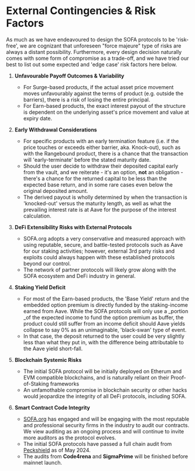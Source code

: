 # External Contingencies & Risk Factors

As much as we have endeavoured to design the SOFA protocols to be 'risk-free', we are cognizant that unforeseen "force majeure" type of risks are always a distant possibility.  Furthermore, every design decision naturally comes with some form of compromise as a trade-off, and we have tried our best to list out some expected and 'edge case' risk factors here below.

1. **Unfavourable Payoff Outcomes & Variability**
    - For Surge-based products, if the actual asset price movement moves unfavourably against the terms of product (e.g. outside the barriers), there is a risk of losing the entire principal.
    - For Earn-based products, the exact interest payout of the structure is dependent on the underlying asset's price movement and value at expiry date.

2. **Early Withdrawal Considerations**
    - For specific products with an early termination feature (i.e. if the price touches or exceeds either barrier, aka. Knock-out), such as with the Rangebound product, there is a chance that the transaction will 'early-terminate' before the stated maturity date.
    - Should the user decide to withdraw their deposited capital early from the vault, and we reiterate - it's an option, **not** an obligation - there's a chance for the returned capital to be less than the expected base return, and in some rare cases even below the original deposited amount.
    - The derived payout is wholly determined by when the transaction is 'knocked-out' versus the maturity length, as well as what the prevailing interest rate is at Aave for the purpose of the interest calculation.

3. **DeFi Extensibility Risks with External Protocols**
    - SOFA.org adopts a very conservative and measured approach with using reputable, secure, and battle-tested protocols such as Aave for our staking activities; however, external 3rd party risks and exploits could always happen with these established protocols beyond our control.
    - The network of partner protocols will likely grow along with the SOFA ecosystem and DeFi industry in general.

4. **Staking Yield Deficit**
    - For most of the Earn-based products, the 'Base Yield' return and the embedded option premium is directly funded by the staking-income earned from Aave.  While the SOFA protocols will only use a _portion _of the expected income to fund the option premium as buffer, the product could still suffer from an income deficit should Aave yields collapse to say 0% as an unimaginable, 'black-swan' type of event.
    - In that case, the deposit returned to the user could be very slightly less than what they put in, with the difference being attributable to the Aave yield short-fall.

5. **Blockchain Systemic Risks**
    - The initial SOFA protocol will be initially deployed on Etherum and EVM compatible blockchains, and is naturally reliant on their Proof-of-Staking frameworks
    - An unfamothable compromise in blockchain security or other hacks would jeopardize the integrity of all DeFi protocols, including SOFA.

6. **Smart Contract Code Integrity**
    - [SOFA.org](http://SOFA.org) has engaged and will be engaging with the most reputable and professional security firms in the industry to audit our contracts. We view auditing as an ongoing process and will continue to invite more auditors as the protocol evolves.
    - The initial SOFA protocols have passed a full chain audit from [Peckshield](https://github.com/peckshield/publications/blob/master/audit_reports/PeckShield-Audit-Report-Sofa-v1.0.pdf) as of May 2024.
    - The audits from **Code4rena** and **SigmaPrime** will be finished before mainnet launch.


